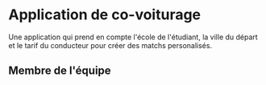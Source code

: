 # Application de co-voiturage
Une application qui prend en compte l'école de l'étudiant, la ville du départ et le tarif du conducteur pour créer des matchs personalisés.

## Membre de l'équipe
